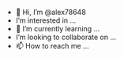 - 👋 Hi, I’m @alex78648
-  I’m interested in ...
- 🌱 I’m currently learning ...
- I’m looking to collaborate on ...
- 📫 How to reach me ...

<!---jak,
alex78648/alex78648 is a ✨ special ✨ repository because its `README.md` (this file) appears on your GitHub profile.
You can click the Preview link to take a look at your changes.
--->
